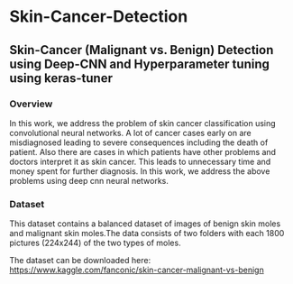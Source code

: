 # Skin-Cancer-Detection
## Skin-Cancer (Malignant vs. Benign) Detection using Deep-CNN and Hyperparameter tuning using keras-tuner

### Overview
In this work, we address the problem of skin cancer classification using convolutional neural networks. A lot of cancer cases early on are misdiagnosed leading to severe consequences including the death of patient. Also there are cases in which patients have other problems and doctors interpret it as skin cancer. This leads to unnecessary time and money spent for further diagnosis. In this work, we address the above problems using deep cnn neural networks.

### Dataset
This dataset contains a balanced dataset of images of benign skin moles and malignant skin moles.The data consists of two folders with each 1800 pictures (224x244) of the two types of moles.

The dataset can be downloaded here: https://www.kaggle.com/fanconic/skin-cancer-malignant-vs-benign
